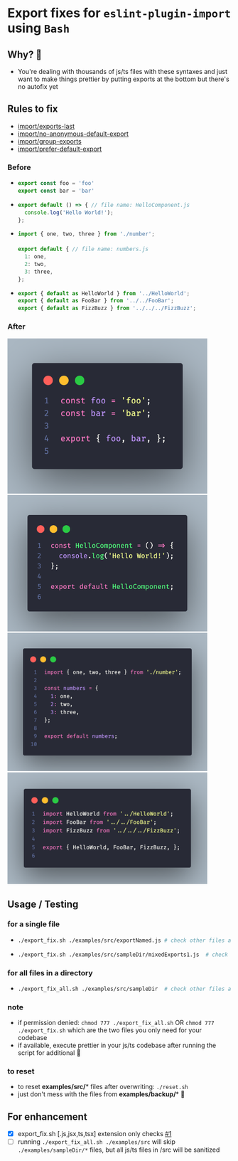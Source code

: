 # **Export fixes** for `eslint-plugin-import` using `Bash`

## Why? 🤔
- You're dealing with thousands of js/ts files with these syntaxes and just want to make things prettier by putting exports at the bottom but there's no autofix yet

## Rules to fix
- [import/exports-last](https://github.com/import-js/eslint-plugin-import/blob/v2.25.3/docs/rules/exports-last.md)
- [import/no-anonymous-default-export](https://github.com/import-js/eslint-plugin-import/blob/v2.25.3/docs/rules/no-anonymous-default-export.md)
- [import/group-exports](https://github.com/import-js/eslint-plugin-import/blob/v2.25.3/docs/rules/group-exports.md)
- [import/prefer-default-export](https://github.com/import-js/eslint-plugin-import/blob/main/docs/rules/prefer-default-export.md)

### Before
  - ```js
    export const foo = 'foo'
    export const bar = 'bar'
    ```
  - ```js
    export default () => { // file name: HelloComponent.js
      console.log('Hello World!');
    };
    ```
  - ```js
    import { one, two, three } from './number';

    export default { // file name: numbers.js
      1: one,
      2: two,
      3: three,
    };
    ```
  - ```js
    export { default as HelloWorld } from '../HelloWorld';
    export { default as FooBar } from '../../FooBar';
    export { default as FizzBuzz } from '../../../FizzBuzz';
    ```

### After
<img src="./assets/exportNamed.png" width="450"  />
<img src="./assets/exportDefaultAnonymous.png" width="450"  />
<img src="./assets/exportDefaultObject.png" width="450"  />
<img src="./assets/exportDefaultAggregate.png" width="450"  />

## Usage / Testing

### for a single file
- ```bash
  ./export_fix.sh ./examples/src/exportNamed.js # check other files available
  ```
- ```bash
  ./export_fix.sh ./examples/src/sampleDir/mixedExports1.js  # check other files available
  ```

### for all files in a directory
- ```bash
  ./export_fix_all.sh ./examples/src/sampleDir  # check other files available
  ```

### note
- if permission denied: `chmod 777 ./export_fix_all.sh` OR `chmod 777 ./export_fix.sh` which are the two files you only need for your codebase
- if available, execute prettier in your js/ts codebase after running the script for additional 💅

### to reset

- to reset **examples/src/*** files after overwriting: `./reset.sh`
- just don't mess with the files from **examples/backup/*** 🤷


## For enhancement
- [x] export_fix.sh [.js,jsx,ts,tsx] extension only checks [#1](https://github.com/ramirezjag00/export-sanitize-script/pull/1)
- [ ] running `./export_fix_all.sh ./examples/src` will skip `./examples/sampleDir/*` files, but all js/ts files in /src will be sanitized